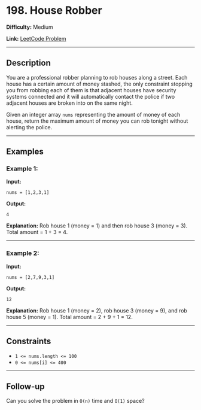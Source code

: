 # 198. House Robber

**Difficulty:** Medium

**Link:** [LeetCode Problem](https://leetcode.com/problems/house-robber/)

---

## Description

You are a professional robber planning to rob houses along a street. Each house has a certain amount of money stashed, the only constraint stopping you from robbing each of them is that adjacent houses have security systems connected and it will automatically contact the police if two adjacent houses are broken into on the same night.

Given an integer array `nums` representing the amount of money of each house, return the maximum amount of money you can rob tonight without alerting the police.

---

## Examples

### Example 1:

**Input:**

```plaintext
nums = [1,2,3,1]
```

**Output:**

```plaintext
4
```

**Explanation:** Rob house 1 (money = 1) and then rob house 3 (money = 3). Total amount = 1 + 3 = 4.

---

### Example 2:

**Input:**

```plaintext
nums = [2,7,9,3,1]
```

**Output:**

```plaintext
12
```

**Explanation:** Rob house 1 (money = 2), rob house 3 (money = 9), and rob house 5 (money = 1). Total amount = 2 + 9 + 1 = 12.

---

## Constraints

- `1 <= nums.length <= 100`
- `0 <= nums[i] <= 400`

---

## Follow-up

Can you solve the problem in `O(n)` time and `O(1)` space?
